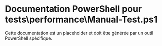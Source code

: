 # Documentation PowerShell pour tests\performance\Manual-Test.ps1

Cette documentation est un placeholder et doit être générée par un outil PowerShell spécifique.
